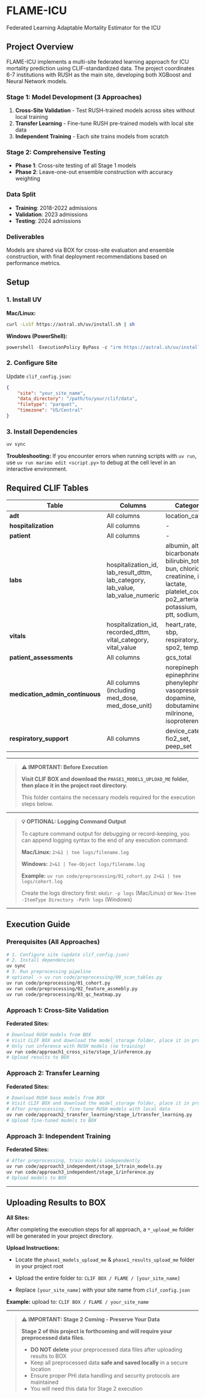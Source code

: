 # FLAME-ICU

Federated Learning Adaptable Mortality Estimator for the ICU

## Project Overview

FLAME-ICU implements a multi-site federated learning approach for ICU mortality prediction using CLIF-standardized data. The project coordinates 6-7 institutions with RUSH as the main site, developing both XGBoost and Neural Network models.

### Stage 1: Model Development (3 Approaches)

1.  **Cross-Site Validation** - Test RUSH-trained models across sites without local training
2.  **Transfer Learning** - Fine-tune RUSH pre-trained models with local site data
3.  **Independent Training** - Each site trains models from scratch

### Stage 2: Comprehensive Testing

-   **Phase 1**: Cross-site testing of all Stage 1 models
-   **Phase 2**: Leave-one-out ensemble construction with accuracy weighting

### Data Split

-   **Training**: 2018-2022 admissions
-   **Validation**: 2023 admissions
-   **Testing**: 2024 admissions

### Deliverables

Models are shared via BOX for cross-site evaluation and ensemble construction, with final deployment recommendations based on performance metrics.

## Setup

### 1. Install UV

**Mac/Linux:**

``` bash
curl -LsSf https://astral.sh/uv/install.sh | sh
```

**Windows (PowerShell):**

``` powershell
powershell -ExecutionPolicy ByPass -c "irm https://astral.sh/uv/install.ps1 | iex"
```

### 2. Configure Site

Update `clif_config.json`:

``` json
{
    "site": "your_site_name",
    "data_directory": "/path/to/your/clif/data",
    "filetype": "parquet",
    "timezone": "US/Central"
}
```

### 3. Install Dependencies

``` bash
uv sync
```

**Troubleshooting:** If you encounter errors when running scripts with `uv run`, use `uv run marimo edit <script.py>` to debug at the cell level in an interactive environment.

## Required CLIF Tables

| Table | Columns | Categories |
|------------------|-----------------------|-------------------------------|
| **adt** | All columns | location_category |
| **hospitalization** | All columns | \- |
| **patient** | All columns | \- |
| **labs** | hospitalization_id, lab_result_dttm, lab_category, lab_value, lab_value_numeric | albumin, alt, ast, bicarbonate, bilirubin_total, bun, chloride, creatinine, inr, lactate, platelet_count, po2_arterial, potassium, pt, ptt, sodium, wbc |
| **vitals** | hospitalization_id, recorded_dttm, vital_category, vital_value | heart_rate, map, sbp, respiratory_rate, spo2, temp_c |
| **patient_assessments** | All columns | gcs_total |
| **medication_admin_continuous** | All columns (including med_dose, med_dose_unit) | norepinephrine, epinephrine, phenylephrine, vasopressin, dopamine, dobutamine, milrinone, isoproterenol |
| **respiratory_support** | All columns | device_category, fio2_set, peep_set |

------------------------------------------------------------------------

> **⚠️ IMPORTANT: Before Execution**
>
> **Visit CLIF BOX and download the `PHASE1_MODELS_UPLOAD_ME` folder, then place it in the project root directory.**
>
> This folder contains the necessary models required for the execution steps below.

------------------------------------------------------------------------

> **💡 OPTIONAL: Logging Command Output**
>
> To capture command output for debugging or record-keeping, you can append logging syntax to the end of any execution command:
>
> **Mac/Linux:** `2>&1 | tee logs/filename.log`
>
> **Windows:** `2>&1 | Tee-Object logs/filename.log`
>
> **Example:** `uv run code/preprocessing/01_cohort.py 2>&1 | tee logs/cohort.log`
>
> Create the logs directory first: `mkdir -p logs` (Mac/Linux) or `New-Item -ItemType Directory -Path logs` (Windows)

------------------------------------------------------------------------

## Execution Guide

### Prerequisites (All Approaches)

``` bash
# 1. Configure site (update clif_config.json)
# 2. Install dependencies
uv sync
# 3. Run preprocessing pipeline
# optional -> uv run code/preprocessing/00_scan_tables.py
uv run code/preprocessing/01_cohort.py
uv run code/preprocessing/02_feature_assmebly.py
uv run code/preprocessing/03_qc_heatmap.py
```

### Approach 1: Cross-Site Validation

**Federated Sites:**

``` bash
# Download RUSH models from BOX
# Visit CLIF BOX and download the model_storage folder, place it in project root
# Only run inference with RUSH models (no training)
uv run code/approach1_cross_site/stage_1/inference.py
# Upload results to BOX
```

### Approach 2: Transfer Learning

**Federated Sites:**

``` bash
# Download RUSH base models from BOX
# Visit CLIF BOX and download the model_storage folder, place it in project root
# After preprocessing, fine-tune RUSH models with local data
uv run code/approach2_transfer_learning/stage_1/transfer_learning.py
# Upload fine-tuned models to BOX
```

### Approach 3: Independent Training

**Federated Sites:**

``` bash
# After preprocessing, train models independently
uv run code/approach3_independent/stage_1/train_models.py
uv run code/approach3_independent/stage_1/inference.py
# Upload models to BOX
```

------------------------------------------------------------------------

## Uploading Results to BOX

**All Sites:**

After completing the execution steps for all approach, a `*_upload_me` folder will be generated in your project directory.

**Upload Instructions:**

-   Locate the `phase1_models_upload_me` & `phase1_results_upload_me` folder in your project root

-   Upload the entire folder to: `CLIF BOX / FLAME / [your_site_name]`

-   Replace `[your_site_name]` with your site name from `clif_config.json`

**Example:** upload to: `CLIF BOX / FLAME / your_site_name`

------------------------------------------------------------------------

> **⚠️ IMPORTANT: Stage 2 Coming - Preserve Your Data**
>
> **Stage 2 of this project is forthcoming and will require your preprocessed data files.**
>
> -   **DO NOT delete** your preprocessed data files after uploading results to BOX
> -   Keep all preprocessed data **safe and saved locally** in a secure location
> -   Ensure proper PHI data handling and security protocols are maintained
> -   You will need this data for Stage 2 execution